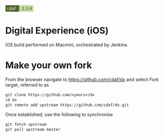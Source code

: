 [![cdaf version](automation/badge.png)](http://cdaf.io)
# Digital Experience (iOS)

iOS build performed on Macmini, orchestrated by Jenkins.

# Make your own fork

From the browser navigate to https://github.com/cdaf/dx and select Fork target, referred to as <yours>

    git clone https://github.com/<yours>/dx
    cd dx
    git remote add upstream https://github.com/cdaf/dx.git

Once established, use the following to synchronise

    git fetch upstream
    git pull upstream master
